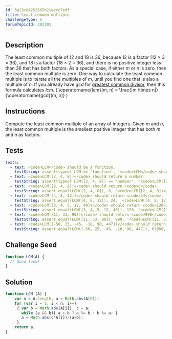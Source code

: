 ```yaml
---
id: 5a23c84252665b21eecc7edf
title: Least common multiple
challengeType: 5
forumTopicId: 302301
---
```


## Description
<section id='description'>

The least common multiple of 12 and 18 is 36, because 12 is a factor (12 &times; 3 = 36), and 18 is a factor (18 &times; 2 = 36), and there is no positive integer less than 36 that has both factors.  As a special case, if either  <i>m</i>  or  <i>n</i>  is zero, then the least common multiple is zero.
One way to calculate the least common multiple is to iterate all the multiples of  <i>m</i>,  until you find one that is also a multiple of  <i>n</i>.
If you already have  <i>gcd</i>  for <a href="https://rosettacode.org/wiki/greatest common divisor" target="_blank">greatest common divisor</a>,  then this formula calculates  <i>lcm</i>.
\( \operatorname{lcm}(m, n) = \frac{|m \times n|}{\operatorname{gcd}(m, n)} \)
</section>

## Instructions
<section id='instructions'>

Compute the least common multiple of an array of integers.
Given  <i>m</i>  and  <i>n</i>,  the least common multiple is the smallest positive integer that has both  <i>m</i>  and  <i>n</i>  as factors.
</section>

## Tests
<section id='tests'>

``` yml
tests:
  - text: <code>LCM</code> should be a function.
    testString: assert(typeof LCM == 'function', '<code>LCM</code> should be a function.');
  - text: <code>LCM([2, 4, 8])</code> should return a number.
    testString: assert(typeof LCM([2, 4, 8]) == 'number', '<code>LCM([2, 4, 8])</code> should return a number.');
  - text: <code>LCM([2, 4, 8])</code> should return <code>8</code>.
    testString: assert.equal(LCM([2, 4, 8]), 8, '<code>LCM([2, 4, 8])</code> should return <code>8</code>.');
  - text: <code>LCM([4, 8, 12])</code> should return <code>24</code>.
    testString: assert.equal(LCM([4, 8, 12]), 24, '<code>LCM([4, 8, 12])</code> should return <code>24</code>.');
  - text: <code>LCM([3, 4, 5, 12, 40])</code> should return <code>120</code>.
    testString: assert.equal(LCM([3, 4, 5, 12, 40]), 120, '<code>LCM([3, 4, 5, 12, 40])</code> should return <code>120</code>.');
  - text: <code>LCM([11, 33, 90])</code> should return <code>990</code>.
    testString: assert.equal(LCM([11, 33, 90]), 990, '<code>LCM([11, 33, 90])</code> should return <code>990</code>.');
  - text: <code>LCM([-50, 25, -45, -18, 90, 447])</code> should return <code>67050</code>.
    testString: assert.equal(LCM([-50, 25, -45, -18, 90, 447]), 67050, '<code>LCM([-50, 25, -45, -18, 90, 447])</code> should return <code>67050</code>.');
```

</section>

## Challenge Seed
<section id='challengeSeed'>

<div id='js-seed'>

```js
function LCM(A) {
  // Good luck!
}
```

</div>
</section>

## Solution
<section id='solution'>

```js
function LCM (A) {
    var n = A.length, a = Math.abs(A[0]);
    for (var i = 1; i < n; i++)
     { var b = Math.abs(A[i]), c = a;
       while (a && b){ a > b ? a %= b : b %= a; }
       a = Math.abs(c*A[i])/(a+b);
     }
    return a;
}
```

</section>

